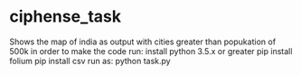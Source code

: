 # ciphense_task
Shows the map of india as output with cities greater than popukation of 500k
in order to make the code run:
  install python 3.5.x or greater
  pip install folium
  pip install csv
  run as:
  python task.py

